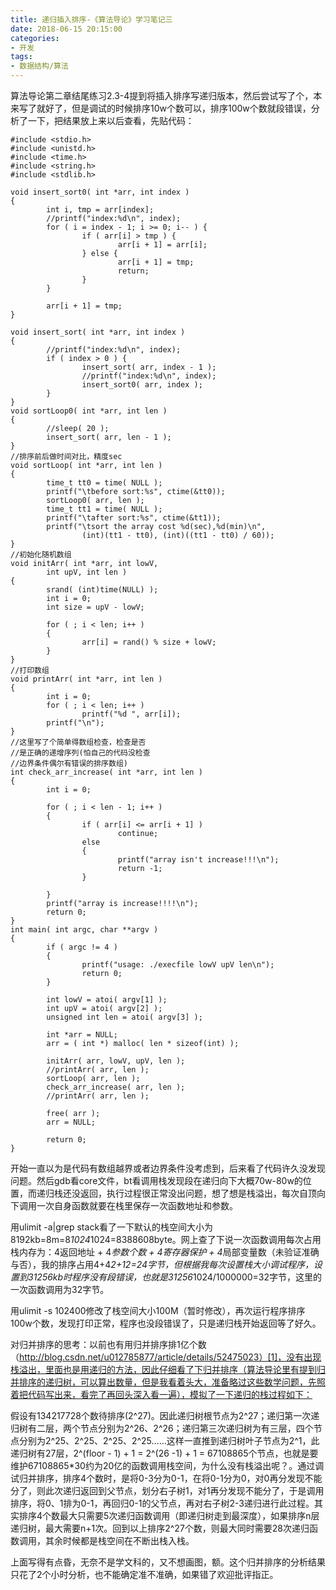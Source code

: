 ```yaml
---
title: 递归插入排序-《算法导论》学习笔记三
date: 2018-06-15 20:15:00
categories:
- 开发
tags:
- 数据结构/算法
---
```


算法导论第二章结尾练习2.3-4提到将插入排序写递归版本，然后尝试写了个，本来写了就好了，但是调试的时候排序10w个数可以，排序100w个数就段错误，分析了一下，把结果放上来以后查看，先贴代码：

    #include <stdio.h>
    #include <unistd.h>
    #include <time.h>
    #include <string.h>
    #include <stdlib.h>

    void insert_sort0( int *arr, int index )
    {
            int i, tmp = arr[index];
            //printf("index:%d\n", index);
            for ( i = index - 1; i >= 0; i-- ) {
                    if ( arr[i] > tmp ) {
                            arr[i + 1] = arr[i];
                    } else {
                            arr[i + 1] = tmp;
                            return;
                    }
            }

            arr[i + 1] = tmp;
    }

    void insert_sort( int *arr, int index )
    {
            //printf("index:%d\n", index);
            if ( index > 0 ) {
                    insert_sort( arr, index - 1 );
                    //printf("index:%d\n", index);
                    insert_sort0( arr, index );
            }
    }
    void sortLoop0( int *arr, int len )
    {
            //sleep( 20 );
            insert_sort( arr, len - 1 );
    }
    //排序前后做时间对比，精度sec
    void sortLoop( int *arr, int len )
    {
            time_t tt0 = time( NULL );
            printf("\tbefore sort:%s", ctime(&tt0));
            sortLoop0( arr, len );
            time_t tt1 = time( NULL );
            printf("\tafter sort:%s", ctime(&tt1));
            printf("\tsort the array cost %d(sec),%d(min)\n",
                    (int)(tt1 - tt0), (int)((tt1 - tt0) / 60));
    }
    //初始化随机数组
    void initArr( int *arr, int lowV,
            int upV, int len )
    {
            srand( (int)time(NULL) );
            int i = 0;
            int size = upV - lowV;

            for ( ; i < len; i++ )
            {
                    arr[i] = rand() % size + lowV;
            }
    }
    //打印数组
    void printArr( int *arr, int len )
    {
            int i = 0;
            for ( ; i < len; i++ )
                    printf("%d ", arr[i]);
            printf("\n");
    }
    //这里写了个简单得数组检查，检查是否
    //是正确的递增序列(怕自己的代码没检查
    //边界条件偶尔有错误的排序数组)
    int check_arr_increase( int *arr, int len )
    {
            int i = 0;

            for ( ; i < len - 1; i++ )
            {
                    if ( arr[i] <= arr[i + 1] )
                            continue;
                    else
                    {
                            printf("array isn't increase!!!\n");
                            return -1;
                    }

            }
            printf("array is increase!!!!\n");
            return 0;
    }
    int main( int argc, char **argv )
    {
            if ( argc != 4 )
            {
                    printf("usage: ./execfile lowV upV len\n");
                    return 0;
            }

            int lowV = atoi( argv[1] );
            int upV = atoi( argv[2] );
            unsigned int len = atoi( argv[3] );

            int *arr = NULL;
            arr = ( int *) malloc( len * sizeof(int) );

            initArr( arr, lowV, upV, len );
            //printArr( arr, len );
            sortLoop( arr, len );
            check_arr_increase( arr, len );
            //printArr( arr, len );

            free( arr );
            arr = NULL;

            return 0;
    }

开始一直以为是代码有数组越界或者边界条件没考虑到，后来看了代码许久没发现问题。然后gdb看core文件，bt看调用栈发现段在递归向下大概70w-80w的位置，而递归栈还没返回，执行过程很正常没出问题，想了想是栈溢出，每次自顶向下调用一次自身函数就要在栈里保存一次函数地址和参数。

用ulimit -a|grep stack看了一下默认的栈空间大小为8192kb=8m=8*1024*1024=8388608byte。网上查了下说一次函数调用每次占用栈内存为：4返回地址 + 4*参数个数 + 4寄存器保护 + 4*局部变量数（未验证准确与否），我的排序占用4+4*2+12=24字节，但根据我每次设置栈大小调试程序，设置到31256kb时程序没有段错误，也就是31256*1024/1000000=32字节，这里的一次函数调用为32字节。

用ulimit -s 102400修改了栈空间大小100M（暂时修改），再次运行程序排序100w个数，发现打印正常，程序也没段错误了，只是递归栈开始返回等了好久。

对归并排序的思考：以前也有用归并排序排1亿个数（http://blog.csdn.net/u012785877/article/details/52475023）[1]，没有出现栈溢出，里面也是用递归的方法，因此仔细看了下归并排序（算法导论里有提到归并排序的递归树，可以算出数量，但是我看着头大，准备略过这些数学问题，先照着把代码写出来，看完了再回头深入看一遍），模拟了一下递归的栈过程如下：

假设有134217728个数待排序(2^27)。因此递归树根节点为2^27；递归第一次递归树有二层，两个节点分别为2^26、2^26；递归第三次递归树为有三层，四个节点分别为2^25、2^25、2^25、2^25……这样一直推到递归树叶子节点为2^1，此递归树有27层，2^(floor - 1) + 1 = 2^(26 -1) + 1 = 67108865个节点，也就是要维护67108865*30约为20亿的函数调用栈空间，为什么没有栈溢出呢？。通过调试归并排序，排序4个数时，是将0-3分为0-1，在将0-1分为0，对0再分发现不能分了，则此次递归返回到父节点，划分右子树1，对1再分发现不能分了，于是调用排序，将0、1排为0-1，再回归0-1的父节点，再对右子树2-3递归进行此过程。其实排序4个数最大只需要5次递归函数调用（即递归树走到最深度），如果排序n层递归树，最大需要n+1次。回到以上排序2^27个数，则最大同时需要28次递归函数调用，其余时候都是栈空间在不断出栈入栈。

上面写得有点昏，无奈不是学文科的，又不想画图，额。这个归并排序的分析结果只花了2个小时分析，也不能确定准不准确，如果错了欢迎批评指正。

[1]:http://blog.csdn.net/u012785877/article/details/52475023）
